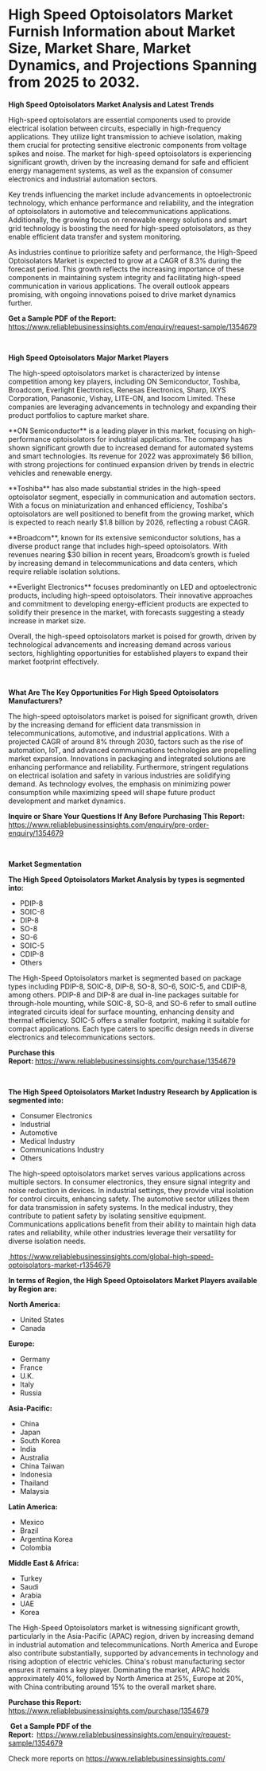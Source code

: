<p><h1>High Speed Optoisolators Market Furnish Information about Market Size, Market Share, Market Dynamics, and Projections Spanning from 2025 to 2032.</h1></p><p><strong>High Speed Optoisolators Market Analysis and Latest Trends</strong></p>
<p><p>High-speed optoisolators are essential components used to provide electrical isolation between circuits, especially in high-frequency applications. They utilize light transmission to achieve isolation, making them crucial for protecting sensitive electronic components from voltage spikes and noise. The market for high-speed optoisolators is experiencing significant growth, driven by the increasing demand for safe and efficient energy management systems, as well as the expansion of consumer electronics and industrial automation sectors. </p><p>Key trends influencing the market include advancements in optoelectronic technology, which enhance performance and reliability, and the integration of optoisolators in automotive and telecommunications applications. Additionally, the growing focus on renewable energy solutions and smart grid technology is boosting the need for high-speed optoisolators, as they enable efficient data transfer and system monitoring. </p><p>As industries continue to prioritize safety and performance, the High-Speed Optoisolators Market is expected to grow at a CAGR of 8.3% during the forecast period. This growth reflects the increasing importance of these components in maintaining system integrity and facilitating high-speed communication in various applications. The overall outlook appears promising, with ongoing innovations poised to drive market dynamics further.</p></p>
<p><strong>Get a Sample PDF of the Report:&nbsp;</strong> <a href="https://www.reliablebusinessinsights.com/enquiry/request-sample/1354679?utm_campaign=2716&utm_medium=2&utm_source=Github&utm_content=ia&utm_term=07042025&utm_id=high-speed-optoisolators">https://www.reliablebusinessinsights.com/enquiry/request-sample/1354679</a></p>
<p>&nbsp;</p>
<p><strong>High Speed Optoisolators Major Market Players</strong></p>
<p><p>The high-speed optoisolators market is characterized by intense competition among key players, including ON Semiconductor, Toshiba, Broadcom, Everlight Electronics, Renesas Electronics, Sharp, IXYS Corporation, Panasonic, Vishay, LITE-ON, and Isocom Limited. These companies are leveraging advancements in technology and expanding their product portfolios to capture market share.</p><p>**ON Semiconductor** is a leading player in this market, focusing on high-performance optoisolators for industrial applications. The company has shown significant growth due to increased demand for automated systems and smart technologies. Its revenue for 2022 was approximately $6 billion, with strong projections for continued expansion driven by trends in electric vehicles and renewable energy.</p><p>**Toshiba** has also made substantial strides in the high-speed optoisolator segment, especially in communication and automation sectors. With a focus on miniaturization and enhanced efficiency, Toshiba's optoisolators are well positioned to benefit from the growing market, which is expected to reach nearly $1.8 billion by 2026, reflecting a robust CAGR.</p><p>**Broadcom**, known for its extensive semiconductor solutions, has a diverse product range that includes high-speed optoisolators. With revenues nearing $30 billion in recent years, Broadcom’s growth is fueled by increasing demand in telecommunications and data centers, which require reliable isolation solutions.</p><p>**Everlight Electronics** focuses predominantly on LED and optoelectronic products, including high-speed optoisolators. Their innovative approaches and commitment to developing energy-efficient products are expected to solidify their presence in the market, with forecasts suggesting a steady increase in market size.</p><p>Overall, the high-speed optoisolators market is poised for growth, driven by technological advancements and increasing demand across various sectors, highlighting opportunities for established players to expand their market footprint effectively.</p></p>
<p>&nbsp;</p>
<p><strong>What Are The Key Opportunities For High Speed Optoisolators Manufacturers?</strong></p>
<p><p>The high-speed optoisolators market is poised for significant growth, driven by the increasing demand for efficient data transmission in telecommunications, automotive, and industrial applications. With a projected CAGR of around 8% through 2030, factors such as the rise of automation, IoT, and advanced communications technologies are propelling market expansion. Innovations in packaging and integrated solutions are enhancing performance and reliability. Furthermore, stringent regulations on electrical isolation and safety in various industries are solidifying demand. As technology evolves, the emphasis on minimizing power consumption while maximizing speed will shape future product development and market dynamics.</p></p>
<p><strong>Inquire or Share Your Questions If Any Before Purchasing This Report:</strong> <a href="https://www.reliablebusinessinsights.com/enquiry/pre-order-enquiry/1354679?utm_campaign=2716&utm_medium=2&utm_source=Github&utm_content=ia&utm_term=07042025&utm_id=high-speed-optoisolators">https://www.reliablebusinessinsights.com/enquiry/pre-order-enquiry/1354679</a></p>
<p>&nbsp;</p>
<p><strong>Market Segmentation</strong></p>
<p><strong>The High Speed Optoisolators Market Analysis by types is segmented into:</strong></p>
<p><ul><li>PDIP-8</li><li>SOIC-8</li><li>DIP-8</li><li>SO-8</li><li>SO-6</li><li>SOIC-5</li><li>CDIP-8</li><li>Others</li></ul></p>
<p><p>The High-Speed Optoisolators market is segmented based on package types including PDIP-8, SOIC-8, DIP-8, SO-8, SO-6, SOIC-5, and CDIP-8, among others. PDIP-8 and DIP-8 are dual in-line packages suitable for through-hole mounting, while SOIC-8, SO-8, and SO-6 refer to small outline integrated circuits ideal for surface mounting, enhancing density and thermal efficiency. SOIC-5 offers a smaller footprint, making it suitable for compact applications. Each type caters to specific design needs in diverse electronics and telecommunications sectors.</p></p>
<p><strong>Purchase this Report:&nbsp;</strong><a href="https://www.reliablebusinessinsights.com/purchase/1354679?utm_campaign=2716&utm_medium=2&utm_source=Github&utm_content=ia&utm_term=07042025&utm_id=high-speed-optoisolators">https://www.reliablebusinessinsights.com/purchase/1354679</a></p>
<p>&nbsp;</p>
<p><strong>The High Speed Optoisolators Market Industry Research by Application is segmented into:</strong></p>
<p><ul><li>Consumer Electronics</li><li>Industrial</li><li>Automotive</li><li>Medical Industry</li><li>Communications Industry</li><li>Others</li></ul></p>
<p><p>The high-speed optoisolators market serves various applications across multiple sectors. In consumer electronics, they ensure signal integrity and noise reduction in devices. In industrial settings, they provide vital isolation for control circuits, enhancing safety. The automotive sector utilizes them for data transmission in safety systems. In the medical industry, they contribute to patient safety by isolating sensitive equipment. Communications applications benefit from their ability to maintain high data rates and reliability, while other industries leverage their versatility for diverse isolation needs.</p></p>
<p><a href="https://www.reliablebusinessinsights.com/global-high-speed-optoisolators-market-r1354679?utm_campaign=2716&utm_medium=2&utm_source=Github&utm_content=ia&utm_term=07042025&utm_id=high-speed-optoisolators">&nbsp;https://www.reliablebusinessinsights.com/global-high-speed-optoisolators-market-r1354679</a></p>
<p><strong>In terms of Region, the High Speed Optoisolators Market Players available by Region are:</strong></p>
<p>
    <p> <strong> North America: </strong>
        <ul>
            <li>United States</li>
            <li>Canada</li>
        </ul>
        </p> 
    <p> <strong> Europe: </strong>
        <ul>
            <li>Germany</li>
            <li>France</li>
            <li>U.K.</li>
            <li>Italy</li>
            <li>Russia</li>
        </ul>
        </p> 
    <p> <strong> Asia-Pacific: </strong>
        <ul>
            <li>China</li>
            <li>Japan</li>
            <li>South Korea</li>
            <li>India</li>
            <li>Australia</li>
            <li>China Taiwan</li>
            <li>Indonesia</li>
            <li>Thailand</li>
            <li>Malaysia</li>
        </ul>
        </p> 
    <p> <strong> Latin America: </strong>
        <ul>
            <li>Mexico</li>
            <li>Brazil</li>
            <li>Argentina Korea</li>
            <li>Colombia</li>
        </ul>
        </p> 
    <p> <strong> Middle East & Africa: </strong>
        <ul>
            <li>Turkey</li>
            <li>Saudi</li>
            <li>Arabia</li>
            <li>UAE</li>
            <li>Korea</li>
        </ul>
    </p>
    </p>
<p><p>The High-Speed Optoisolators market is witnessing significant growth, particularly in the Asia-Pacific (APAC) region, driven by increasing demand in industrial automation and telecommunications. North America and Europe also contribute substantially, supported by advancements in technology and rising adoption of electric vehicles. China's robust manufacturing sector ensures it remains a key player. Dominating the market, APAC holds approximately 40%, followed by North America at 25%, Europe at 20%, with China contributing around 15% to the overall market share.</p></p>
<p><strong>Purchase this Report: </strong><a href="https://www.reliablebusinessinsights.com/purchase/1354679?utm_campaign=2716&utm_medium=2&utm_source=Github&utm_content=ia&utm_term=07042025&utm_id=high-speed-optoisolators">https://www.reliablebusinessinsights.com/purchase/1354679</a></p>
<p>&nbsp;<strong>Get a Sample PDF of the Report:&nbsp;&nbsp;</strong><a href="https://www.reliablebusinessinsights.com/enquiry/request-sample/1354679?utm_campaign=2716&utm_medium=2&utm_source=Github&utm_content=ia&utm_term=07042025&utm_id=high-speed-optoisolators">https://www.reliablebusinessinsights.com/enquiry/request-sample/1354679</a></p>
<p><strong></strong></p>
<p>Check more reports on <a href="https://www.reliablebusinessinsights.com/?utm_campaign=2716&utm_medium=2&utm_source=Github&utm_content=ia&utm_term=07042025&utm_id=high-speed-optoisolators">https://www.reliablebusinessinsights.com/</a></p>